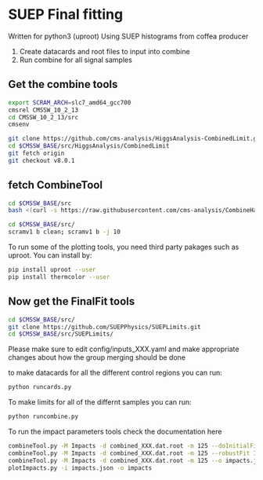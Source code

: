 # SUEP Final fitting 
Written for python3 (uproot)
Using SUEP histograms from coffea producer

1) Create datacards and root files to input into combine
2) Run combine for all signal samples

## Get the combine tools
```bash
export SCRAM_ARCH=slc7_amd64_gcc700
cmsrel CMSSW_10_2_13
cd CMSSW_10_2_13/src
cmsenv

git clone https://github.com/cms-analysis/HiggsAnalysis-CombinedLimit.git HiggsAnalysis/CombinedLimit
cd $CMSSW_BASE/src/HiggsAnalysis/CombinedLimit
git fetch origin
git checkout v8.0.1
```

## fetch CombineTool
```bash
cd $CMSSW_BASE/src
bash <(curl -s https://raw.githubusercontent.com/cms-analysis/CombineHarvester/master/CombineTools/scripts/sparse-checkout-https.sh)

cd $CMSSW_BASE/src/
scramv1 b clean; scramv1 b -j 10
```

To run some of the plotting tools, you need third party pakages such as uproot. You can install by:
```bash
pip install uproot --user
pip install thermcolor --user
```

## Now get the FinalFit tools
```bash
cd $CMSSW_BASE/src/
git clone https://github.com/SUEPPhysics/SUEPLimits.git
cd $CMSSW_BASE/src/SUEPLimits/
```
Please make sure to edit config/inputs_XXX.yaml and make appropriate changes about how the group merging should be done

to make datacards for all the different control regions you can run:
```bash
python runcards.py
```

To make limits for all of the differnt samples you can run:
```bash
python runcombine.py
```

To run the impact parameters tools check the documentation here
```bash
combineTool.py -M Impacts -d combined_XXX.dat.root -m 125 --doInitialFit --robustFit 1
combineTool.py -M Impacts -d combined_XXX.dat.root -m 125 --robustFit 1 --doFits
combineTool.py -M Impacts -d combined_XXX.dat.root -m 125 --o impacts.json
plotImpacts.py -i impacts.json -o impacts
```
